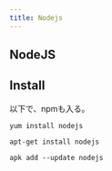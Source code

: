 ```yaml
---
title: Nodejs
---
```


## NodeJS

## Install
以下で、npmも入る。

```
yum install nodejs
```

```
apt-get install nodejs
```

```
apk add --update nodejs
```

